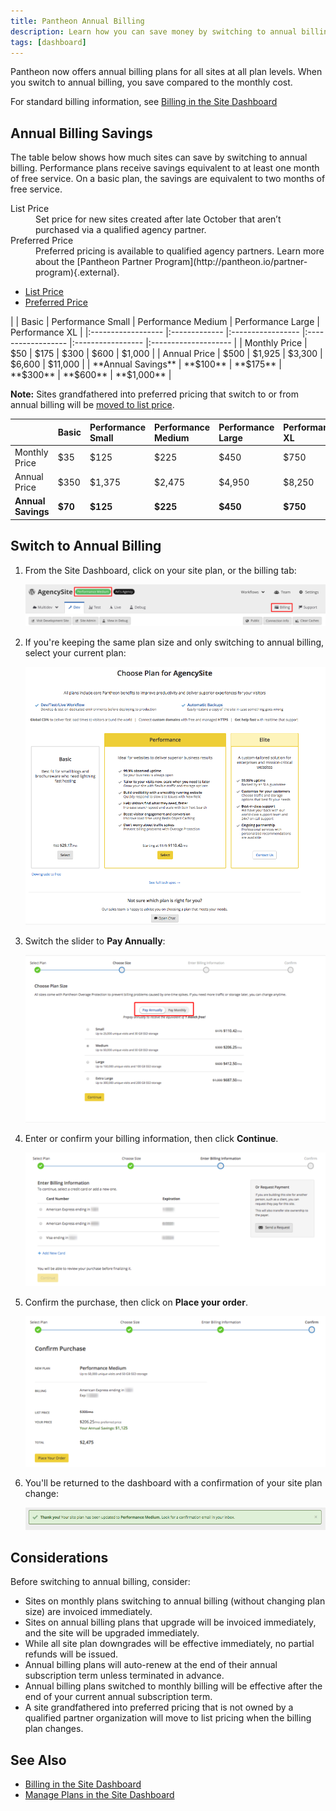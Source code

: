 ```yaml
---
title: Pantheon Annual Billing
description: Learn how you can save money by switching to annual billing.
tags: [dashboard]
---
```


Pantheon now offers annual billing plans for all sites at all plan levels. When you switch to annual billing, you save compared to the monthly cost.

For standard billing information, see [Billing in the Site Dashboard](/docs/site-billing/)

## Annual Billing Savings

The table below shows how much sites can save by switching to annual billing. Performance plans receive savings equivalent to at least one month of free service. On a basic plan, the savings are equivalent to two months of free service.

<dl>
  <dt>List Price</dt>
    <dd>Set price for new sites created after late October that aren’t purchased via a qualified agency partner.</dd>
  <dt>Preferred Price</dt>
    <dd markdown="1">Preferred pricing is available to qualified agency partners. Learn more about the [Pantheon Partner Program](http://pantheon.io/partner-program){.external}.</dd>
</dl>

<!-- Nav tabs -->
<ul class="nav nav-tabs" role="tablist">
  <!-- Active tab -->
  <li id="tab-1-id" role="presentation" class="active"><a href="#tab-1-anchor" aria-controls="tab-1-anchor" role="tab" data-toggle="tab">List Price</a></li>

  <!-- 2nd Tab Nav -->
  <li id="tab-2-id" role="presentation"><a href="#tab-2-anchor" aria-controls="tab-2-anchor" role="tab" data-toggle="tab">Preferred Price</a></li>

</ul>

<!-- Tab panes -->
<div class="tab-content">
<!-- Active pane content -->
<div role="tabpanel" class="tab-pane active" id="tab-1-anchor" markdown="1">
|                    | Basic         | Performance Small | Performance Medium | Performance Large | Performance XL       |
|:------------------ |:------------- |:----------------- |:------------------ |:----------------- |:-------------------- |
| Monthly Price      | $50           | $175              | $300               | $600              | $1,000               |
| Annual Price       | $500          | $1,925            | $3,300             | $6,600            | $11,000              |
| **Annual Savings** | **$100**      | **$175**          | **$300**           | **$600**          | **$1,000**           |

**Note:** Sites grandfathered into preferred pricing that switch to or from annual billing will be [moved to list price](#considerations).
</div>

<!-- 2nd pane content -->
<div role="tabpanel" class="tab-pane" id="tab-2-anchor" markdown="1">

|                    | Basic   | Performance Small | Performance Medium | Performance Large | Performance XL  |
|:------------------ |:------- |:----------------- |:------------------ |:----------------- |:--------------- |
| Monthly Price      | $35     | $125              | $225               | $450              | $750            |
| Annual Price       | $350    | $1,375            | $2,475             | $4,950            | $8,250          |
| **Annual Savings** | **$70** | **$125**          | **$225**           | **$450**          | **$750**        |

</div>

</div>


## Switch to Annual Billing

1. From the Site Dashboard, click on your site plan, or the billing tab:

    ![Click on site plan](/source/docs/assets/images/dashboard/change-plan.png)

2. If you're keeping the same plan size and only switching to annual billing, select your current plan:

    ![Select new site plan](/source/docs/assets/images/dashboard/select-plan.png)

3. Switch the slider to **Pay Annually**:

    ![Select annual billing](/source/docs/assets/images/dashboard/select-annual-billing.png)

4. Enter or confirm your billing information, then click **Continue**.

    ![Choose the card to bill](/source/docs/assets/images/dashboard/choose-card.png)

5. Confirm the purchase, then click on **Place your order**.

    ![Confirm your purchase](/source/docs/assets/images/dashboard/confirm-purchase.png)

6. You'll be returned to the dashboard with a confirmation of your site plan change:

    ![Site Plan Flag](/source/docs/assets/images/dashboard/plan-updated-flag.png)

## Considerations

Before switching to annual billing, consider:

 - Sites on monthly plans switching to annual billing (without changing plan size) are invoiced immediately.
 - Sites on annual billing plans that upgrade will be invoiced immediately, and the site will be upgraded immediately.
 - While all site plan downgrades will be effective immediately, no partial refunds will be issued.
 - Annual billing plans will auto-renew at the end of their annual subscription term unless terminated in advance.
 - Annual billing plans switched to monthly billing will be effective after the end of your current annual subscription term.
 - A site grandfathered into preferred pricing that is not owned by a qualified partner organization will move to list pricing when the billing plan changes.

## See Also

 - [Billing in the Site Dashboard](/docs/site-billing/)
 - [Manage Plans in the Site Dashboard](/docs/site-plan/)
